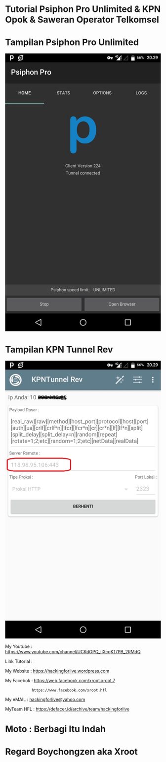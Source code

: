 # Tutorial Psiphon Pro Unlimited & KPN Opok & Saweran Operator Telkomsel


# Tampilan Psiphon Pro Unlimited
![be](https://raw.githubusercontent.com/boychongzen18/OpokPlusSawer/master/popon.jpg)
# Tampilan KPN Tunnel Rev
![be](https://raw.githubusercontent.com/boychongzen18/OpokPlusSawer/master/kpn.jpg)




My Youtube    : https://www.youtube.com/channel/UCKdOPQ_iIXcqK17PB_2RMdQ

Link Tutorial : 

My Website    : https://hackingforlive.wordpress.com

My Facebok    : https://web.facebook.com/xroot.xroot.7

                https://www.facebook.com/xroot.hfl

My eMAIL      : hackingforlive@yahoo.com

MyTeam HFL    : https://defacer.id/archive/team/hackingforlive

# Moto : Berbagi Itu Indah

# Regard Boychongzen aka Xroot
